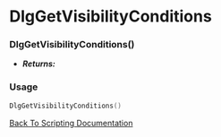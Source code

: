 # DlgGetVisibilityConditions

### DlgGetVisibilityConditions()
- ***Returns:*** 

### Usage

```Lua
DlgGetVisibilityConditions()
```


[Back To Scripting Documentation](../README.md)
